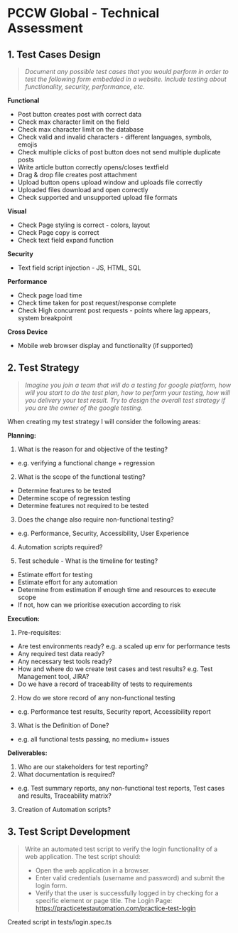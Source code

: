 # PCCW Global - Technical Assessment

## 1. Test Cases Design
>*Document any possible test cases that you would perform in order to test the following form embedded in a website. Include testing about functionality, security, performance, etc.*

**Functional**
- Post button creates post with correct data
- Check max character limit on the field
- Check max character limit on the database
- Check valid and invalid characters - different languages, symbols, emojis
- Check multiple clicks of post button does not send multiple duplicate posts
- Write article button correctly opens/closes textfield
- Drag & drop file creates post attachment
- Upload button opens upload window and uploads file correctly
- Uploaded files download and open correctly
- Check supported and unsupported upload file formats

**Visual**
- Check Page styling is correct - colors, layout
- Check Page copy is correct
- Check text field expand function

**Security**
- Text field script injection - JS, HTML, SQL

**Performance**
- Check page load time
- Check time taken for post request/response complete
- Check High concurrent post requests - points where lag appears, system breakpoint

**Cross Device**
- Mobile web browser display and functionality (if supported)

## 2. Test Strategy
>*Imagine you join a team that will do a testing for google platform, how will you start to do the test plan, how to perform your testing, how will you delivery your test result. Try to design the overall test strategy if you are the owner of the google testing.*

When creating my test strategy I will consider the following areas:

**Planning:**
1. What is the reason for and objective of the testing?
- e.g. verifying a functional change + regression

2. What is the scope of the functional testing?
- Determine features to be tested 
- Determine scope of regression testing
- Determine features not required to be tested

3. Does the change also require non-functional testing?
- e.g. Performance, Security, Accessibility, User Experience

4. Automation scripts required?

5. Test schedule - What is the timeline for testing?
- Estimate effort for testing
- Estimate effort for any automation
- Determine from estimation if enough time and resources to execute scope 
- If not, how can we prioritise execution according to risk

**Execution:**
1. Pre-requisites: 
- Are test environments ready? e.g. a scaled up env for performance tests
- Any required test data ready?
- Any necessary test tools ready?
- How and where do we create test cases and test results? e.g. Test Management tool, JIRA?
- Do we have a record of traceability of tests to requirements
2. How do we store record of any non-functional testing
- e.g. Performance test results, Security report, Accessibility report
3. What is the Definition of Done?
 - e.g. all functional tests passing, no medium+ issues

**Deliverables:**
1. Who are our stakeholders for test reporting?
2. What documentation is required? 
- e.g. Test summary reports, any non-functional test reports, Test cases and results, Traceability matrix?
3. Creation of Automation scripts?

## 3. Test Script Development
>Write an automated test script to verify the login functionality of a web application. The test script should:
>- Open the web application in a browser.
>- Enter valid credentials (username and password) and submit the login form.
>- Verify that the user is successfully logged in by checking for a specific element or page title.
The Login Page:  https://practicetestautomation.com/practice-test-login

Created script in tests/login.spec.ts